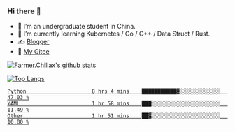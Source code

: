 ### Hi there 👋

- 🔭 I’m an undergraduate student in China.
- 🌱 I’m currently learning Kubernetes / Go / ~~C++~~ / Data Struct / Rust.
- ✍️ [Blogger](https://blog.farmer233.top)
- 🤔 [My Gitee](https://gitee.com/Farmer-chong)


[![Farmer.Chillax's github stats](https://github-readme-stats.vercel.app/api?username=FarmerChillax)](https://github.com/anuraghazra/github-readme-stats)

[![Top Langs](https://github-readme-stats.vercel.app/api/top-langs/?username=FarmerChillax&layout=compact&hide=html,css,javascript)](https://github.com/anuraghazra/github-readme-stats)

<p>
  <a href="https://wakatime.com/@Farmer">
        <!--START_SECTION:waka-->

```text
Python                     8 hrs 4 mins    ███████████▓░░░░░░░░░░░░░   47.03 %
YAML                       1 hr 58 mins    ███░░░░░░░░░░░░░░░░░░░░░░   11.49 %
Other                      1 hr 51 mins    ██▓░░░░░░░░░░░░░░░░░░░░░░   10.80 %
```

<!--END_SECTION:waka-->
  </a>
</p>

<!--
**Farmer-chong/Farmer-chong** is a ✨ _special_ ✨ repository because its `README.md` (this file) appears on your GitHub profile.

Here are some ideas to get you started:

- 🔭 I’m currently working on ...
- 🌱 I’m currently learning ...
- 👯 I’m looking to collaborate on ...
- 🤔 I’m looking for help with ...
- 💬 Ask me about ...
- 📫 How to reach me: ...
- 😄 Pronouns: ...
- ⚡ Fun fact: ...
-->
